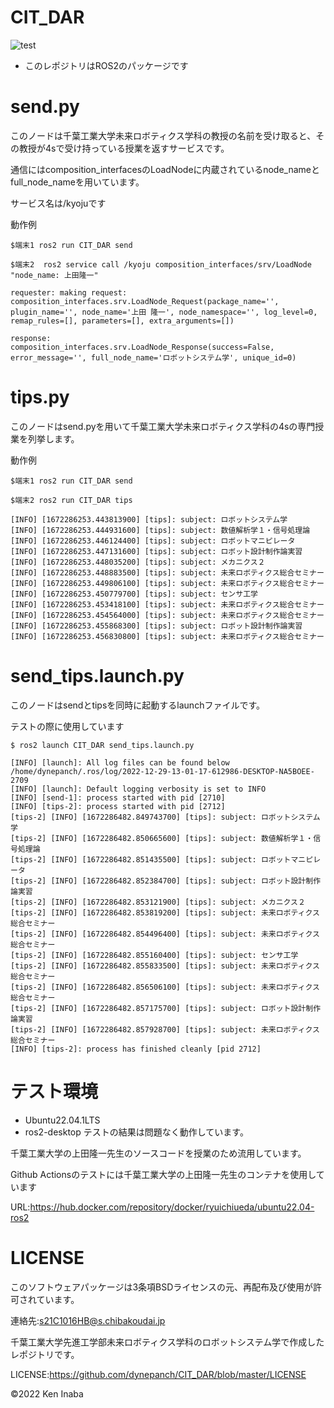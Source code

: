 # CIT_DAR

![test](https://github.com/dynepanch/CIT_DAR/actions/workflows/test.yml/badge.svg)

* このレポジトリはROS2のパッケージです

# send.py
このノードは千葉工業大学未来ロボティクス学科の教授の名前を受け取ると、その教授が4sで受け持っている授業を返すサービスです。

通信にはcomposition_interfacesのLoadNodeに内蔵されているnode_nameとfull_node_nameを用いています。

サービス名は/kyojuです

動作例

```
$端末1 ros2 run CIT_DAR send

$端末2  ros2 service call /kyoju composition_interfaces/srv/LoadNode "node_name: 上田隆一"

requester: making request: composition_interfaces.srv.LoadNode_Request(package_name='', plugin_name='', node_name='上田 隆一', node_namespace='', log_level=0, remap_rules=[], parameters=[], extra_arguments=[])

response:
composition_interfaces.srv.LoadNode_Response(success=False, error_message='', full_node_name='ロボットシステム学', unique_id=0)

```
# tips.py
このノードはsend.pyを用いて千葉工業大学未来ロボティクス学科の4sの専門授業を列挙します。

動作例
```
$端末1 ros2 run CIT_DAR send

$端末2 ros2 run CIT_DAR tips

[INFO] [1672286253.443813900] [tips]: subject: ロボットシステム学
[INFO] [1672286253.444931600] [tips]: subject: 数値解析学１・信号処理論
[INFO] [1672286253.446124400] [tips]: subject: ロボットマニピレータ
[INFO] [1672286253.447131600] [tips]: subject: ロボット設計制作論実習
[INFO] [1672286253.448035200] [tips]: subject: メカニクス２
[INFO] [1672286253.448883500] [tips]: subject: 未来ロボティクス総合セミナー
[INFO] [1672286253.449806100] [tips]: subject: 未来ロボティクス総合セミナー
[INFO] [1672286253.450779700] [tips]: subject: センサ工学
[INFO] [1672286253.453418100] [tips]: subject: 未来ロボティクス総合セミナー
[INFO] [1672286253.454564000] [tips]: subject: 未来ロボティクス総合セミナー
[INFO] [1672286253.455868300] [tips]: subject: ロボット設計制作論実習
[INFO] [1672286253.456830800] [tips]: subject: 未来ロボティクス総合セミナー

```

# send_tips.launch.py
このノードはsendとtipsを同時に起動するlaunchファイルです。

テストの際に使用しています

```
$ ros2 launch CIT_DAR send_tips.launch.py

[INFO] [launch]: All log files can be found below /home/dynepanch/.ros/log/2022-12-29-13-01-17-612986-DESKTOP-NA5BOEE-2709
[INFO] [launch]: Default logging verbosity is set to INFO
[INFO] [send-1]: process started with pid [2710]
[INFO] [tips-2]: process started with pid [2712]
[tips-2] [INFO] [1672286482.849743700] [tips]: subject: ロボットシステム学
[tips-2] [INFO] [1672286482.850665600] [tips]: subject: 数値解析学１・信号処理論
[tips-2] [INFO] [1672286482.851435500] [tips]: subject: ロボットマニピレータ
[tips-2] [INFO] [1672286482.852384700] [tips]: subject: ロボット設計制作論実習
[tips-2] [INFO] [1672286482.853121900] [tips]: subject: メカニクス２
[tips-2] [INFO] [1672286482.853819200] [tips]: subject: 未来ロボティクス総合セミナー
[tips-2] [INFO] [1672286482.854496400] [tips]: subject: 未来ロボティクス総合セミナー
[tips-2] [INFO] [1672286482.855160400] [tips]: subject: センサ工学
[tips-2] [INFO] [1672286482.855833500] [tips]: subject: 未来ロボティクス総合セミナー
[tips-2] [INFO] [1672286482.856506100] [tips]: subject: 未来ロボティクス総合セミナー
[tips-2] [INFO] [1672286482.857175700] [tips]: subject: ロボット設計制作論実習
[tips-2] [INFO] [1672286482.857928700] [tips]: subject: 未来ロボティクス総合セミナー
[INFO] [tips-2]: process has finished cleanly [pid 2712]

```


# テスト環境

* Ubuntu22.04.1LTS
* ros2-desktop
テストの結果は問題なく動作しています。

千葉工業大学の上田隆一先生のソースコードを授業のため流用しています。

Github Actionsのテストには千葉工業大学の上田隆一先生のコンテナを使用しています

URL:https://hub.docker.com/repository/docker/ryuichiueda/ubuntu22.04-ros2

# LICENSE
このソフトウェアパッケージは3条項BSDライセンスの元、再配布及び使用が許可されています。

連絡先:s21C1016HB@s.chibakoudai.jp

千葉工業大学先進工学部未来ロボティクス学科のロボットシステム学で作成したレポジトリです。


LICENSE:https://github.com/dynepanch/CIT_DAR/blob/master/LICENSE

©2022 Ken Inaba
